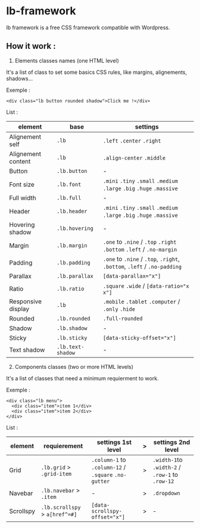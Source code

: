 # lb-framework

lb framework is a free CSS framework compatible with Wordpress. 

## How it work :

1. Elements classes names (one HTML level)



It's a list of class to set some basics CSS rules, like margins, alignements, shadows...

Exemple :

```
<div class="lb button rounded shadow">Click me !</div>
```

List :

| element | base | settings |
|---------|------|----------|
| Alignement self | ```.lb```| ```.left``` ```.center``` ```.right``` |
| Alignement content | ```.lb```| ```.align-center``` ```.middle``` |
| Button | ```.lb.button``` | - |
| Font size | ```.lb.font```| ```.mini``` ```.tiny``` ```.small``` ```.medium``` ```.large``` ```.big``` ```.huge``` ```.massive``` |
| Full width | ```.lb.full``` | - |
| Header | ```.lb.header``` | ```.mini``` ```.tiny``` ```.small``` ```.medium``` ```.large``` ```.big``` ```.huge``` ```.massive``` |
| Hovering shadow | ```.lb.hovering``` | - |
| Margin | ```.lb.margin```| ```.one``` to ```.nine``` / ```.top``` ```.right``` ```.bottom``` ```.left``` / ```.no-margin``` |
| Padding | ```.lb.padding```| ```.one``` to ```.nine``` / ```.top```, ```.right```, ```.bottom```, ```.left``` / ```.no-padding``` |
| Parallax | ```.lb.parallax``` | ```[data-parallax="x"]``` |
| Ratio | ```.lb.ratio``` | ```.square``` ```.wide``` / ```[data-ratio="x x"]``` |
| Responsive display | ```.lb``` | ```.mobile``` ```.tablet``` ```.computer``` / ```.only``` ```.hide``` |
| Rounded | ```.lb.rounded```| ```.full-rounded```|
| Shadow | ```.lb.shadow```| - |
| Sticky | ```.lb.sticky``` | ```[data-sticky-offset="x"]``` |
| Text shadow | ```.lb.text-shadow```| - |


2. Components classes (two or more HTML levels)

It's a list of classes that need a minimum requierment to work.

Exemple :

```
<div class="lb menu">
  <div class="item">item 1</div>
  <div class="item">item 2</div>
</div>
```

List :

| element | requierement | settings 1st level | > | settings 2nd level |
|---------|--------------|--------------------|---|--------------------|
| Grid | ```.lb.grid``` > ```.grid-item``` | ```.column-1``` to ```.column-12``` / ```.square``` ```.no-gutter``` | > | ```.width-1```to ```.width-2``` / ```.row-1``` to ```.row-12``` | 
| Navebar | ```.lb.navebar``` > ```.item```|  - | > | ```.dropdown``` |
| Scrollspy | ```.lb.scrollspy``` > ```a[href^=#]``` | ```[data-scrollspy-offset="x"]``` | > | - |
